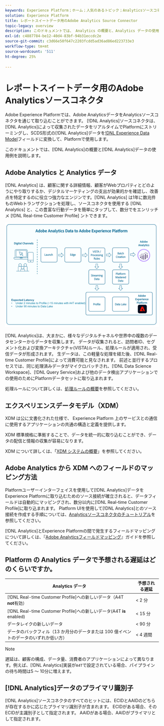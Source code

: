 ```yaml
---
keywords: Experience Platform；ホーム；人気のあるトピック；Analyticsソースコネクタ；analytics;Analytics
solution: Experience Platform
title: レポートスイートデータ用のAdobe Analytics Source Connector
topic-legacy: overview
description: このドキュメントでは、 Analytics の概要と、Analytics データの使用例を説明します。
exl-id: c4887784-be12-40d4-83bf-94b31eccdc2e
source-git-commit: c3d66e50f647c2203fcdd5ad36ad86ed223733e3
workflow-type: tm+mt
source-wordcount: '511'
ht-degree: 25%

---
```


# レポートスイートデータ用のAdobe Analyticsソースコネクタ

Adobe Experience Platformでは、Adobe AnalyticsデータをAnalyticsソースコネクタを通じて取り込むことができます。 [!DNL Analytics]ソースコネクタは、[!DNL Analytics]によって収集されたデータをリアルタイムでPlatformにストリーミングし、SCDS形式の[!DNL Analytics]データを[!DNL Experience Data Model](XDM)フィールドに変換して、Platformで使用します。

このドキュメントでは、[!DNL Analytics]の概要と[!DNL Analytics]データの使用例を説明します。

## Adobe Analytics と Analytics データ

[!DNL Analytics] は、顧客に関する詳細情報、顧客がWebプロパティとどのようにやり取りするか、デジタルマーケティングの支出が効果的かを確認し、改善点を特定するのに役立つ強力なエンジンです。[!DNL Analytics] は1年に数兆件ものWebトランザクションを処理し、ソースコネクタを使用する [!DNL Analytics] と、この豊富な行動データを簡単にタップして、数分でをエンリッチメ [!DNL Real-time Customer Profile] ントできます。

![](./images/analytics-data-experience-platform.png)

[!DNL Analytics]は、大まかに、様々なデジタルチャネルや世界中の複数のデータセンターからデータを収集します。 データが収集されると、訪問者ID、セグメント化および変換アーキテクチャ(VISTA)ルール、処理ルールが適用され、受信データが形成されます。 生データは、この軽量な処理を経た後、[!DNL Real-time Customer Profile]によって消費可能と見なされます。 前述と並行するプロセスでは、同じ処理済みデータがマイクロバッチされ、[!DNL Data Science Workspace]、[!DNL Query Service]および他のデータ検出アプリケーションでの使用のためにPlatformデータセットに取り込まれます。

処理ルールについて詳しくは、[処理ルールの概要](https://experienceleague.adobe.com/docs/analytics/admin/admin-tools/processing-rules/processing-rules.html)を参照してください。

## エクスペリエンスデータモデル（XDM）

XDM は公に文書化された仕様で、 Experience Platform 上のサービスとの通信に使用するアプリケーションの共通の構造と定義を提供します。

XDM 標準規格に準拠することで、データを統一的に取り込むことができ、データの配信と情報の収集が容易になります。

XDM について詳しくは、「[XDM システムの概要](../../../xdm/home.md)」を参照してください。

## Adobe Analytics から XDM へのフィールドのマッピング方法

Platformユーザーインターフェイスを使用して[!DNL Analytics]データをExperience Platformに取り込むためのソース接続が確立されると、データフィールドは自動的にマッピングされ、数分以内に[!DNL Real-time Customer Profile]に取り込まれます。 Platform UIを使用して[!DNL Analytics]とのソース接続を作成する手順については、[Analyticsソースコネクタのチュートリアル](../../tutorials/ui/create/adobe-applications/analytics.md)を参照してください。

[!DNL Analytics]とExperience Platformの間で発生するフィールドマッピングについて詳しくは、『[Adobe Analyticsフィールドマッピング](./mapping/analytics.md)』ガイドを参照してください。

## Platform の Analytics データで予想される遅延はどのくらいですか。

| Analytics データ | 予想される遅延 |
| -------------- | ---------------- |
| [!DNL Real-time Customer Profile]への新しいデータ（A4T **not**&#x200B;有効） | &lt; 2 分 |
| [!DNL Real-time Customer Profile]への新しいデータ(A4T **is** enabled) | &lt; 15 分 |
| データレイクの新しいデータ | &lt; 90 分 |
| データのバックフィル（13 か月分のデータまたは 100 億イベントのデータのいずれか低い方） | &lt; 4 週間 |

>[!NOTE]
>
> 遅延は、顧客の構成、データ量、消費者のアプリケーションによって異なります。例えば、[!DNL Analytics]実装が`A4T`で設定されている場合、パイプラインの待ち時間は5 ～ 10分に増えます。

## [!DNL Analytics]データのプライマリ識別子

[!DNL Analytics]ソースコネクタのすべてのヒットには、ECIDとAAIDのどちらが存在するかに応じたプライマリ識別子が含まれます。 ECIDがある場合、そのECIDが主識別子として指定されます。 AAIDがある場合、AAIDがプライマリとして指定されます。
